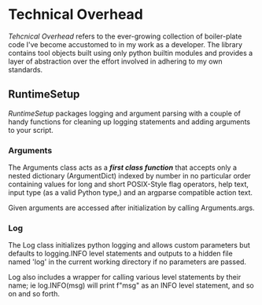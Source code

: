 # Technical Overhead
_Tehcnical Overhead_ refers to the ever-growing collection of boiler-plate code I've become accustomed to in my work as a developer.
The library contains tool objects built using only python builtin modules and provides a layer of abstraction over the effort involved
in adhering to my own standards.


## RuntimeSetup
_RuntimeSetup_ packages logging and argument parsing with a couple of handy functions for cleaning up logging statements and adding
arguments to your script.


### Arguments
The Arguments class acts as a __*first class function*__ that accepts only a nested dictionary (ArgumentDict) indexed by number in
no particular order containing values for long and short POSIX-Style flag operators, help text, input type (as a valid Python type,)
and an argparse compatible action text.

Given arguments are accessed after initialization by calling Arguments.args.


### Log
The Log class initializes python logging and allows custom parameters but defaults to logging.INFO level statements and outputs
to a hidden file named 'log' in the current working directory if no parameters are passed.

Log also includes a wrapper for calling various level statements by their name; ie log.INFO(msg) will print f"msg" as an INFO level
statement, and so on and so forth.

